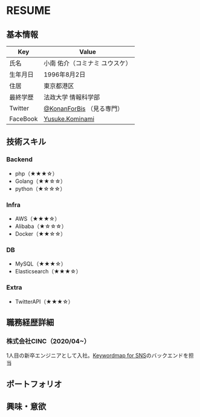 # RESUME
## 基本情報
|  Key | Value |
| ---- | ---- |
| 氏名 | 小南 佑介（コミナミ ユウスケ） |
| 生年月日 | 1996年8月2日 |
| 住居  | 東京都港区 |
| 最終学歴  | 法政大学 情報科学部 |
| Twitter | [@KonanForBis](https://twitter.com/KonanForBis) （見る専門） |
| FaceBook | [Yusuke.Kominami](https://www.facebook.com/Yusuke.Kominami.82) |

## 技術スキル
### Backend
* php（★★★☆）
* Golang（★★☆☆）
* python（★☆☆☆）
### Infra
* AWS（★★★☆）
* Alibaba（★☆☆☆）
* Docker（★★☆☆）
### DB
* MySQL（★★★☆）
* Elasticsearch（★★★☆）
### Extra
* TwitterAPI（★★★☆）

## 職務経歴詳細
### 株式会社CINC（2020/04~）
1人目の新卒エンジニアとして入社。[Keywordmap for SNS](https://keywordmap.jp/sns/)のバックエンドを担当

## ポートフォリオ

## 興味・意欲
